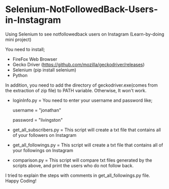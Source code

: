 # Selenium-NotFollowedBack-Users-in-Instagram

Using Selenium to see notfollowedback users on Instagram (Learn-by-doing mini project)

You need to install;
  * FireFox Web Browser
  * Gecko Driver (https://github.com/mozilla/geckodriver/releases)
  * Selenium (pip install selenium)
  * Python
  
In addition, you need to add the directory of geckodriver.exe(comes from the extraction of zip file) to PATH variable. Otherwise, It won't work.

+ loginInfo.py = You need to enter your username and password like;

  username = "jonathan"
  
  password = "livingston"
  
+ get_all_subscribers.py = This script will create a txt file that contains all of your followers on Instagram
+ get_all_followings.py = This script will create a txt file that contains all of your followings on Instagram

+ comparison.py = This script will compare txt files generated by the scripts above, and print the users who do not follow back.

I tried to explain the steps with comments in get_all_followings.py file. Happy Coding!

